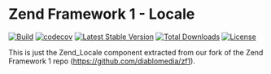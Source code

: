 # Zend Framework 1 - Locale

[![Build](https://github.com/diablomedia/zf1-locale/workflows/Build/badge.svg?event=push)](https://github.com/diablomedia/zf1-locale/actions?query=workflow%3ABuild+event%3Apush)
[![codecov](https://codecov.io/gh/diablomedia/zf1-locale/branch/master/graph/badge.svg)](https://codecov.io/gh/diablomedia/zf1-locale)
[![Latest Stable Version](https://poser.pugx.org/diablomedia/zendframework1-locale/v/stable)](https://packagist.org/packages/diablomedia/zendframework1-locale)
[![Total Downloads](https://poser.pugx.org/diablomedia/zendframework1-locale/downloads)](https://packagist.org/packages/diablomedia/zendframework1-locale)
[![License](https://poser.pugx.org/diablomedia/zendframework1-locale/license)](https://packagist.org/packages/diablomedia/zendframework1-locale)

This is just the Zend_Locale component extracted from our fork of the Zend Framework 1 repo (https://github.com/diablomedia/zf1).
